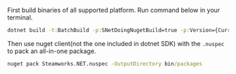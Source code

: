 ﻿First build binaries of all supported platform. Run command below in your terminal.
```bat
dotnet build -t:BatchBuild -p:SNetDoingNugetBuild=true -p:Version={CurrentVersion} Steamworks.NET.Standard.csproj
```

Then use nuget client(not the one included in dotnet SDK) with the `.nuspec` to pack an all-in-one package. 
```bat
nuget pack Steamworks.NET.nuspec -OutputDirectory bin/packages
```
